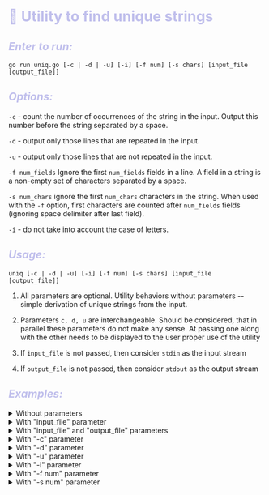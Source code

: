 # <span style="color:#C0BFEC">**🦔 Utility to find unique strings**</span>

## <span style="color:#C0BFEC">***Enter to run:*** </span>

```
go run uniq.go [-c | -d | -u] [-i] [-f num] [-s chars] [input_file [output_file]]
```

## <span style="color:#C0BFEC">***Options:***</span>

`-c` - count the number of occurrences of the string in the input.
Output this number before the string separated by a space.

`-d` - output only those lines that are repeated in the input.

`-u` - output only those lines that are not repeated in the input.

`-f num_fields` Ignore the first `num_fields` fields in a line.
A field in a string is a non-empty set of characters separated by a space.

`-s num_chars` ignore the first `num_chars` characters in the string.
When used with the `-f` option, first characters are counted
after `num_fields` fields (ignoring space delimiter after
last field).

`-i` - do not take into account the case of letters.

## <span style="color:#C0BFEC">***Usage:***</span>

`uniq [-c | -d | -u] [-i] [-f num] [-s chars] [input_file [output_file]]`

1. All parameters are optional. Utility behaviors without parameters --
   simple derivation of unique strings from the input.

2. Parameters `c, d, u` are interchangeable. Should be considered,
   that in parallel these parameters do not make any sense. At
   passing one along with the other needs to be displayed to the user
   proper use of the utility

3. If `input_file` is not passed, then consider `stdin` as the input stream

4. If `output_file` is not passed, then consider `stdout` as the output stream

## <span style="color:#C0BFEC">***Examples:***</span>

<details>
    <summary>Without parameters</summary>

```shell
$cat input.txt
I love music.
I love music.
I love music.

I love music of Kartik.
I love music of Kartik.
Thanks.
$cat input.txt | go run uniq.go
I love music.

I love music of Kartik.
Thanks.
```

</details>

<details>
    <summary>With "input_file" parameter</summary>

```shell
$cat input.txt
I love music.
I love music.
I love music.

I love music of Kartik.
I love music of Kartik.
Thanks.
$go run uniq.go input.txt
I love music.

I love music of Kartik.
Thanks.
```

</details>

<details>
    <summary>With "input_file" and "output_file" parameters</summary>

```shell
$cat input.txt
I love music.
I love music.
I love music.

I love music of Kartik.
I love music of Kartik.
Thanks.
$go run uniq.go input.txt output.txt
$cat output.txt
I love music.

I love music of Kartik.
Thanks.
```

</details>

<details>
    <summary>With "-c" parameter</summary>

```shell
$cat input.txt
I love music.
I love music.
I love music.

I love music of Kartik.
I love music of Kartik.
Thanks.
$cat input.txt | go run uniq.go -c
3 I love music.
1 
2 I love music of Kartik.
1 Thanks.
```

</details>

<details>
    <summary>With "-d" parameter</summary>

```shell
$cat input.txt
I love music.
I love music.
I love music.

I love music of Kartik.
I love music of Kartik.
Thanks.
$cat input.txt | go run uniq.go -d
I love music.
I love music of Kartik.
```

</details>

<details>
    <summary>With "-u" parameter</summary>

```shell
$cat input.txt
I love music.
I love music.
I love music.

I love music of Kartik.
I love music of Kartik.
Thanks.
$cat input.txt | go run uniq.go -d

Thanks.
```

</details>

<details>
    <summary>With "-i" parameter</summary>

```shell
$cat input.txt
I LOVE MUSIC.
I love music.
I LoVe MuSiC.

I love MuSIC of Kartik.
I love music of kartik.
Thanks.
$cat input.txt | go run uniq.go -i
I LOVE MUSIC.

I love MuSIC of Kartik.
Thanks.
```

</details>

<details>
    <summary>With "-f num" parameter</summary>

```shell
$cat input.txt
We love music.
I love music.
They love music.

I love music of Kartik.
We love music of Kartik.
Thanks.
$cat input.txt | go run uniq.go -f 1
We love music.

I love music of Kartik.
Thanks.
```

</details>

<details>
    <summary>With "-s num" parameter</summary>

```shell
$cat input.txt
I love music.
A love music.
C love music.

I love music of Kartik.
We love music of Kartik.
Thanks.
$cat input.txt | go run uniq.go -s 1
I love music.

I love music of Kartik.
We love music of Kartik.
Thanks.
```

</details>

